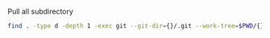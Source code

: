Pull all subdirectory
```sh
find . -type d -depth 1 -exec git --git-dir={}/.git --work-tree=$PWD/{} pull origin master \;
```

